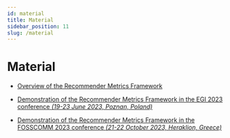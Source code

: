 ```yaml
---
id: material
title: Material
sidebar_position: 11
slug: /material
---
```


# Material

- [Overview of the Recommender Metrics Framework](pathname:///poster.pdf)

- [Demonstration of the Recommender Metrics Framework in the EGI 2023 conference _(19-23 June 2023, Poznan, Poland)_](pathname:///demo.pdf)

- [Demonstration of the Recommender Metrics Framework in the FOSSCOMM 2023 conference _(21-22 October 2023, Heraklion, Greece)_](pathname:///fosscomm.pdf)
